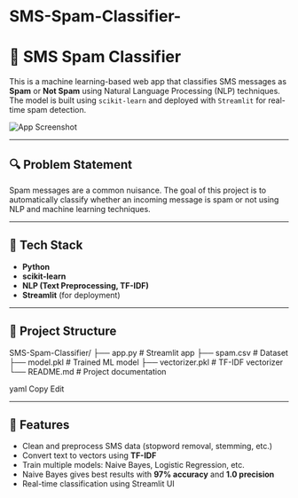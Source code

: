 # SMS-Spam-Classifier-
# 📩 SMS Spam Classifier

This is a machine learning-based web app that classifies SMS messages as **Spam** or **Not Spam** using Natural Language Processing (NLP) techniques. The model is built using `scikit-learn` and deployed with `Streamlit` for real-time spam detection.

![App Screenshot](screenshot.png) <!-- Optional: Replace with your own screenshot -->

---

## 🔍 Problem Statement

Spam messages are a common nuisance. The goal of this project is to automatically classify whether an incoming message is spam or not using NLP and machine learning techniques.

---

## 🚀 Tech Stack

- **Python**
- **scikit-learn**
- **NLP (Text Preprocessing, TF-IDF)**
- **Streamlit** (for deployment)

---

## 📁 Project Structure

SMS-Spam-Classifier/
├── app.py # Streamlit app
├── spam.csv # Dataset
├── model.pkl # Trained ML model
├── vectorizer.pkl # TF-IDF vectorizer
└── README.md # Project documentation

yaml
Copy
Edit

---

## 🧠 Features

- Clean and preprocess SMS data (stopword removal, stemming, etc.)
- Convert text to vectors using **TF-IDF**
- Train multiple models: Naive Bayes, Logistic Regression, etc.
- Naive Bayes gives best results with **97% accuracy** and **1.0 precision**
- Real-time classification using Streamlit UI

